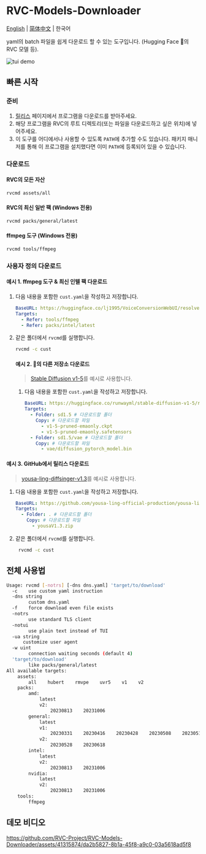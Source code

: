 # RVC-Models-Downloader

[English](README.md) | [简体中文](README_sc.md) | 한국어

yaml의 batch 파일을 쉽게 다운로드 할 수 있는 도구입니다. (Hugging Face 🤗의 RVC 모델 등).

![tui demo](https://github.com/RVC-Project/RVC-Models-Downloader/assets/41315874/db577dfb-8a6d-4909-b071-9d36cc77afc6)

## 빠른 시작

### 준비

1. [릴리스](https://github.com/RVC-Project/RVC-Models-Downloader/releases) 페이지에서 프로그램을 다운로드를 받아주세요.
2. 해당 프로그램을 RVC의 루트 디렉토리(또는 파일을 다운로드하고 싶은 위치)에 넣어주세요.
3. 이 도구를 어디에서나 사용할 수 있도록 `PATH`에 추가할 수도 있습니다. 패키지 매니저를 통해 이 프로그램을 설치했다면 이미 `PATH`에 등록되어 있을 수 있습니다.

### 다운로드

#### RVC의 모든 자산

```bash
rvcmd assets/all
```

#### RVC의 최신 일반 팩 (Windows 전용)

```bash
rvcmd packs/general/latest
```

#### ffmpeg 도구 (Windows 전용)

```bash
rvcmd tools/ffmpeg
```

### 사용자 정의 다운로드

#### 예시 1. ffmpeg 도구 & 최신 인텔 팩 다운로드

1. 다음 내용을 포함한 `cust.yaml`을 작성하고 저장합니다.
   ```yaml
   BaseURL: https://huggingface.co/lj1995/VoiceConversionWebUI/resolve/main
   Targets:
     - Refer: tools/ffmpeg
     - Refer: packs/intel/latest
   ```
2. 같은 폴더에서 `rvcmd`를 실행합니다.

   ```bash
   rvcmd -c cust
   ```

   #### 예시 2. 🤗의 다른 저장소 다운로드

   > [Stable Diffusion v1-5](https://huggingface.co/runwayml/stable-diffusion-v1-5)를 예시로 사용합니다.

   1. 다음 내용을 포함한 `cust.yaml`을 작성하고 저장합니다.
      ```yaml
      BaseURL: https://huggingface.co/runwayml/stable-diffusion-v1-5/resolve/main
      Targets:
        - Folder: sd1.5 # 다운로드할 폴더
          Copy: # 다운로드할 파일
            - v1-5-pruned-emaonly.ckpt
            - v1-5-pruned-emaonly.safetensors
        - Folder: sd1.5/vae # 다운로드할 폴더
          Copy: # 다운로드할 파일
            - vae/diffusion_pytorch_model.bin
      ```

#### 예시 3. GitHub에서 릴리스 다운로드

> [yousa-ling-diffsinger-v1.3](https://github.com/yousa-ling-official-production/yousa-ling-diffsinger-v1/releases/tag/v1.3)를 예시로 사용합니다.

1. 다음 내용을 포함한 `cust.yaml`을 작성하고 저장합니다.
   ```yaml
   BaseURL: https://github.com/yousa-ling-official-production/yousa-ling-diffsinger-v1/releases/download/v1.3
   Targets:
     - Folder: . # 다운로드할 폴더
       Copy: # 다운로드할 파일
         - yousaV1.3.zip
   ```
2. 같은 폴더에서 `rvcmd`를 실행합니다.

   ```bash
    rvcmd -c cust
   ```

## 전체 사용법

```bash
Usage: rvcmd [-notrs] [-dns dns.yaml] 'target/to/download'
  -c    use custom yaml instruction
  -dns string
        custom dns.yaml
  -f    force download even file exists
  -notrs
        use standard TLS client
  -notui
        use plain text instead of TUI
  -ua string
      customize user agent
  -w uint
        connection waiting seconds (default 4)
  'target/to/download'
        like packs/general/latest
All available targets:
    assets:
        all    hubert    rmvpe    uvr5    v1    v2
    packs:
        amd:
            latest
            v2:
                20230813    20231006
        general:
            latest
            v1:
                20230331    20230416    20230428    20230508    20230513    20230516    20230717
            v2:
                20230528    20230618
        intel:
            latest
            v2:
                20230813    20231006
        nvidia:
            latest
            v2:
                20230813    20231006
    tools:
        ffmpeg
```

## 데모 비디오

https://github.com/RVC-Project/RVC-Models-Downloader/assets/41315874/da2b5827-8b1a-45f8-a9c0-03a5618ad5f8
